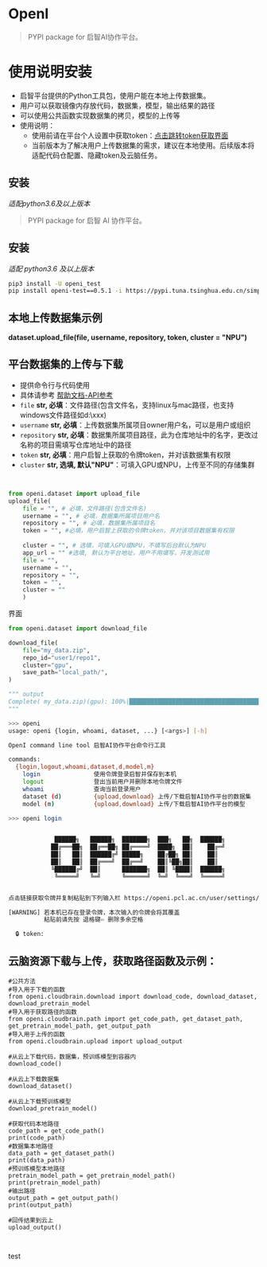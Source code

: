 # OpenI

> PYPI package for 启智AI协作平台。

# 使用说明安装

- 启智平台提供的Python工具包，使用户能在本地上传数据集。
- 用户可以获取镜像内存放代码，数据集，模型，输出结果的路径
- 可以使用公共函数实现数据集的拷贝，模型的上传等
- 使用说明：
  - 使用前请在平台个人设置中获取token：[点击跳转token获取界面](https://openi.pcl.ac.cn/user/settings/applications)
  - 当前版本为了解决用户上传数据集的需求，建议在本地使用。后续版本将适配代码仓配置、隐藏token及云脑任务。

## 安装

*适配python3.6及以上版本*

> PYPI package for 启智 AI 协作平台。

## 安装

_适配 python3.6 及以上版本_

```bash
pip3 install -U openi_test
pip install openi-test==0.5.1 -i https://pypi.tuna.tsinghua.edu.cn/simple
```

## 本地上传数据集示例

**dataset.upload_file(file, username, repository, token, cluster = "NPU")**

## 平台数据集的上传与下载

- 提供命令行与代码使用
- 具体请参考 [帮助文档-API参考](https://openi.pcl.ac.cn/docs/index.html#/api/intro)
- `file`        **str, 必填**：文件路径(包含文件名，支持linux与mac路径，也支持windows文件路径如d:\\xxx)
- `username`    **str, 必填**：上传数据集所属项目owner用户名，可以是用户或组织
- `repository`  **str, 必填**：数据集所属项目路径，此为仓库地址中的名字，更改过名称的项目需填写仓库地址中的路径
- `token`       **str, 必填**：用户启智上获取的令牌token，并对该数据集有权限
- `cluster`     **str, 选填, 默认"NPU"**：可填入GPU或NPU，上传至不同的存储集群

```python


from openi.dataset import upload_file
upload_file(
    file = "", # 必填，文件路径(包含文件名)
    username = "", # 必填，数据集所属项目用户名
    repository = "", # 必填，数据集所属项目名
    token = "", #必填，用户启智上获取的令牌token，并对该项目数据集有权限
  
    cluster = "", # 选填，可填入GPU或NPU，不填写后台默认为NPU
    app_url = "" #选填, 默认为平台地址，用户不用填写，开发测试用
    file = "", 
    username = "", 
    repository = "", 
    token = "", 
    cluster = ""
    )

```

界面

```python
from openi.dataset import download_file

download_file(
    file="my_data.zip",
    repo_id="user1/repo1",
    cluster="gpu",
    save_path="local_path/",
)

""" output
Complete( my_data.zip)(gpu): 100%|██████████████████████████████████████████| 22.0MB/22.0MB [00:01<00:00, 15.9MB/s]
"""
```

```bash
>>> openi
usage: openi {login, whoami, dataset, ...} [<args>] [-h]

OpenI command line tool 启智AI协作平台命令行工具

commands:
  {login,logout,whoami,dataset,d,model,m}
    login               使用令牌登录启智并保存到本机
    logout              登出当前用户并删除本地令牌文件
    whoami              查询当前登录用户
    dataset (d)         {upload,download} 上传/下载启智AI协作平台的数据集
    model (m)           {upload,download} 上传/下载启智AI协作平台的模型
```

```bash
>>> openi login


             ██████╗   ██████╗  ███████╗  ███╗   ██╗  ██████╗
            ██╔═══██╗  ██╔══██╗ ██╔════╝  ████╗  ██║    ██╔═╝
            ██║   ██║  ██████╔╝ █████╗    ██╔██╗ ██║    ██║
            ██║   ██║  ██╔═══╝  ██╔══╝    ██║╚██╗██║    ██║
            ╚██████╔╝  ██║      ███████╗  ██║ ╚████║  ██████╗
             ╚═════╝   ╚═╝      ╚══════╝  ╚═╝  ╚═══╝  ╚═════╝


点击链接获取令牌并复制粘贴到下列输入栏 https://openi.pcl.ac.cn/user/settings/applications

[WARNING] 若本机已存在登录令牌，本次输入的令牌会将其覆盖
          粘贴前请先按 退格键⇦ 删除多余空格

  🔒 token:

```

## 云脑资源下载与上传，获取路径函数及示例：

```
#公共方法
#导入用于下载的函数
from openi.cloudbrain.download import download_code, download_dataset, download_pretrain_model
#导入用于获取路径的函数
from openi.cloudbrain.path import get_code_path, get_dataset_path, get_pretrain_model_path, get_output_path
#导入用于上传的函数
from openi.cloudbrain.upload import upload_output

#从云上下载代码，数据集，预训练模型到容器内
download_code()

#从云上下载数据集
download_dataset()

#从云上下载预训练模型
download_pretrain_model()

#获取代码本地路径
code_path = get_code_path()
print(code_path)
#数据集本地路径
data_path = get_dataset_path()
print(data_path)
#预训练模型本地路径
pretrain_model_path = get_pretrain_model_path()
print(pretrain_model_path)
#输出路径
output_path = get_output_path()
print(output_path)

#回传结果到云上
upload_output()



```

test
